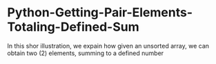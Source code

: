 # Python-Getting-Pair-Elements-Totaling-Defined-Sum
In this shor illustration, we expain how given an unsorted array, we can obtain two (2) elements, summing to a defined number
